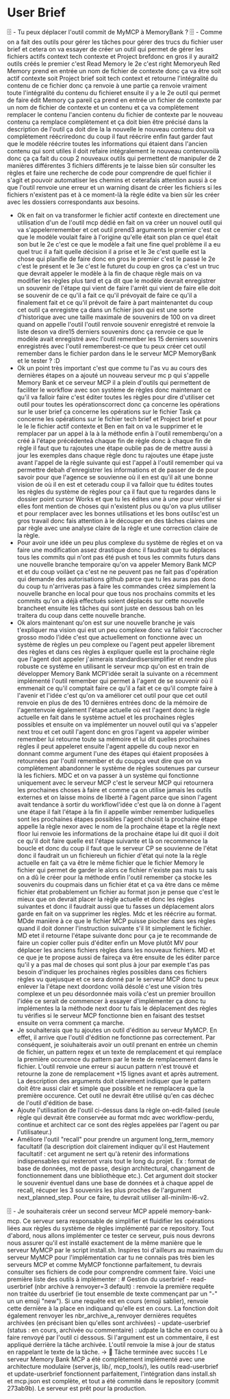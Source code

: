 # User Brief

🗄️ - Tu peux déplacer l'outil commit de MyMCP à MemoryBank ?
🗄️ - Comme on a fait des outils pour gérer les tâches pour gérer des trucs du fichier user brief et cetera on va essayer de créer un outil qui permet de gérer les fichiers actifs context tech contexte et Project brefdonc en gros il y aurait2 outils créés le premier c'est Read Memory le 2e c'est right Memoryeuh Red Memory prend en entrée un nom de fichier de contexte donc ça va être soit actif contexte soit Project brief soit tech context et retourne l'intégralité du contenu de ce fichier donc ça renvoie à une partie ça renvoie vraiment toute l'intégralité du contenu du fichieret ensuite il y a le 2e outil qui permet de faire édit Memory ça pareil ça prend en entrée un fichier de contexte par un nom de fichier de contexte et un contenu et ça va complètement remplacer le contenu l'ancien contenu du fichier de contexte par le nouveau contenu ça remplace complètement et ça doit bien être précisé dans la description de l'outil ça doit dire la la nouvelle le nouveau contenu doit va complètement réécriredonc du coup il faut réécrire enfin faut garder faut que le modèle réécrire toutes les informations qui étaient dans l'ancien contenu qui sont utiles il doit refaire intégralement le nouveau contenuvoilà donc ça ça fait du coup 2 nouveaux outils qui permettent de manipuler de 2 manières différentes 3 fichiers différents je te laisse bien sûr consulter les règles et faire une recherche de code pour comprendre de quel fichier il s'agit et pouvoir automatiser les chemins et ceterafais attention aussi à ce que l'outil renvoie une erreur et un warning disant de créer les fichiers si les fichiers n'existent pas et à ce moment-là la règle édite va bien sûr les créer avec les dossiers correspondants aux besoins.
- Ok en fait on va transformer le fichier actif contexte en directement une utilisation d'un de l'outil mcp dédié en fait on va créer un nouvel outil qui va s'appelerremember et cet outil prend3 arguments le premier c'est ce que le modèle voulait faire à l'origine qu'elle était son plan ce quel était son but le 2e c'est ce que le modèle a fait une fine quel problème il a eu quel truc il a fait quelle décision il a prise et le 3e c'est quelle est la chose qui planifie de faire donc en gros le premier c'est le passé le 2e c'est le présent et le 3e c'est le futuret du coup en gros ça c'est un truc que devrait appeler le modèle à la fin de chaque règle mais on va modifier les règles plus tard et ça dit que le modèle devrait enregistrer un souvenir de l'étape qui vient de faire l'arrêt qui vient de faire elle doit se souvenir de ce qu'il a fait ce qu'il prévoyait de faire ce qu'il a finalement fait et ce qu'il prévoit de faire à part maintenantet du coup cet outil ça enregistre ça dans un fichier json qui est une sorte d'historique avec une taille maximale de souvenirs de 100 on va direet quand on appelle l'outil l'outil renvoie souvenir enregistré et renvoie la liste deson va dire15 derniers souvenirs donc ça renvoie ce que le modèle avait enregistré avec l'outil remember les 15 derniers souvenirs enregistrés avec l'outil rememberest-ce que tu peux créer cet outil remember dans le fichier pardon dans le le serveur MCP MemoryBank et le tester ? :D
- Ok un point très important c'est que comme tu l'as vu au cours des dernières étapes on a ajouté un nouveau serveur mc p qui s'appelle Memory Bank et ce serveur MCP il a plein d'outils qui permettent de faciliter le workflow avec son système de règles donc maintenant ce qu'il va falloir faire c'est éditer toutes les règles pour dire d'utiliser cet outil pour toutes les opérationscorrect donc ça concerne les opérations sur le user brief ça concerne les opérations sur le fichier Task ça concerne les opérations sur le fichier tech brief et Project brief et pour le le le fichier actif contexte et Ben en fait on va le supprimer et le remplacer par un appel à la à la méthode enfin à l'outil rememberqu'on a créé à l'étape précédenteà chaque fin de règle donc à chaque fin de règle il faut que tu rajoutes une étape oublie pas de de mettre aussi à jour les exemples dans chaque règle donc tu rajoutes une étape juste avant l'appel de la règle suivante qui est l'appel à l'outil remember qui va permettre debah d'enregistrer les informations et de passer de de pour savoir pour que l'agence se souvienne où il en est qu'il ait une bonne vision de où il en est et ceteradu coup il va falloir que tu édites toutes les règles du système de règles pour ça il faut que tu regardes dans le dossier point cursor Works et que tu les édites une à une pour vérifier si elles font mention de choses qui n'existent plus ou qu'on va plus utiliser et pour remplacer avec les bonnes utilisations et les bons outilsc'est un gros travail donc fais attention à le découper en des tâches claires une par règle avec une analyse claire de la règle et une correction claire de la règle.
- Pour avoir une idée un peu plus complexe du système de règles et on va faire une modification assez drastique donc il faudrait que tu déplaces tous les commits qui n'ont pas été push et tous les commits futurs dans une nouvelle branche temporaire qu'on va appeler Memory Bank MCP et et du coup voilàet ça c'est ne ne peuvent pas ne fait pas d'opération qui demande des autorisations github parce que tu les auras pas donc du coup tu n'arriveras pas à faire les commandes créez simplement la nouvelle branche en local pour que tous nos prochains commits et les commits qu'on a déjà effectués soient déplacés sur cette nouvelle brancheet ensuite les tâches qui sont juste en dessous bah on les traitera du coup dans cette nouvelle branche.
- Ok alors maintenant qu'on est sur une nouvelle branche je vais t'expliquer ma vision qui est un peu complexe donc va falloir t'accrocher grosso modo l'idée c'est que actuellement on fonctionne avec un système de règles un peu complexe ou l'agent peut appeler librement des règles et dans ces règles à expliquer quelle est la prochaine règle que l'agent doit appeler j'aimerais standardisersimplifier et rendre plus robuste ce système en utilisant le serveur mcp qu'on est en train de développer Memory Bank MCPl'idée serait la suivante on a récemment implémenté l'outil remember qui permet à l'agent de se souvenir où il emmenait ce qu'il comptait faire ce qu'il a fait et ce qu'il compte faire à l'avenir et l'idée c'est qu'on va améliorer cet outil pour que cet outil renvoie en plus de des 10 dernières entrées donc de la mémoire de l'agentenvoie également l'étape actuelle où est l'agent donc la règle actuelle en fait dans le système actuel et les prochaines règles possibles et ensuite on va implémenter un nouvel outil qui va s'appeler next trou et cet outil l'agent donc en gros l'agent va appeler wimber remember lui retourne toute sa mémoire et lui dit quelles prochaines règles il peut appeleret ensuite l'agent appelle du coup nexor en donnant comme argument l'une des étapes qui étaient proposées à retournées par l'outil remember et du coupça veut dire que on va complètement abandonner le système de règles soutenues par curseur là les fichiers. MDC et on va passer à un système qui fonctionne uniquement avec le serveur MCP c'est le serveur MCP qui retournera les prochaines choses à faire et comme ça on utilise jamais les outils externes et on laisse moins de liberté à l'agent parce que sinon l'agent avait tendance à sortir du workflowl'idée c'est que là on donne à l'agent une étape il fait l'étape à la fin il appelle wimber remember ludiquelles sont les prochaines étapes possibles l'agent choisit la prochaine étape appelle la règle nexor avec le nom de la prochaine étape et la règle next floor lui renvoie les informations de la prochaine étape lui dit quoi il doit ce qu'il doit faire quelle est l'étape suivante et là on recommence la boucle et donc du coup il faut que le serveur CP se souvienne de l'état donc il faudrait un un fichiereuh un fichier d'état qui note la la règle actuelle en fait ça va être le même fichier que le fichier Memory le fichier qui permet de garder le alors ce fichier n'existe pas mais tu sais on a dû le créer pour la méthode enfin l'outil remember ça stocke les souvenirs du coupmais dans un fichier état et ça va être dans ce même fichier état probablement un fichier au format json je pense que c'est le mieux que on devrait placer la règle actuelle et donc les règles suivantes et donc il faudrait aussi que tu fasses un déplacement alors garde en fait on va supprimer les règles. Mdc et les réécrire au format. MDde manière à ce que le fichier MCP puisse piocher dans ses règles quand il doit donner l'instruction suivante s'il lit simplement le fichier. MD etet il retourne l'étape suivante donc pour ça je te recommande de faire un copier coller puis d'éditer enfin un Move plutôt MV pour déplacer les anciens fichiers règles dans les nouveaux fichiers. MD et ce que je te propose aussi de faireça va être ensuite de les éditer parce qu'il y a pas mal de choses qui sont plus à jour par exemple t'as pas besoin d'indiquer les prochaines règles possibles dans ces fichiers règles vu quejusque et ce sera donné par le serveur MCP donc tu peux enlever la l'étape next doordonc voilà désolé c'est une vision très complexe et un peu désordonnée mais voilà c'est un premier brouillon l'idée ce serait de commencer à essayer d'implémenter ça donc tu implémentes la la méthode next door tu fais le déplacement des règles tu vérifies si le serveur MCP fonctionne bien en faisant des testset ensuite on verra comment ça marche.
- Je souhaiterais que tu ajoutes un outil d'édition au serveur MyMCP. En effet, il arrive que l'outil d'édition ne fonctionne pas correctement. Par conséquent, je soiuhaiterais avoir un outil prenant en entrée un chemin de fichier, un pattern regex et un texte de remplacement et qui remplace la première occurence du pattern par le texte de remplacement dans le fichier. L'outil renvoie une erreur si aucun pattern n'est trouvé et retourne la zone de remplacement +15 lignes avant et après autrement. La description des arguments doit clairement indiquer que le pattern doit être aussi clair et simple que possible et ne remplacera que la première occurence. Cet outil ne devrait être utilisé qu'en cas déchec de l'outil d'édition de base.
- Ajoute l'utilisation de l'outil ci-dessus dans la règle on-edit-failed (seule règle qui devrait être conservée au format mdc avec workflow-perdu, continue et architect car ce sont des règles appelées par l'agent ou par l'utilisateur.)
- Améliore l'outil "recall" pour prendre un argument long_term_memory facultatif (la description doit clairement indiquer qu'il est Hautement facultatif : cet argument ne sert qu'à retenir des informations indispensables qui resteront vrais tout le long du projet. Ex : format de base de données, mot de passe, design architectural, changament de fonctionnement dans une bibliothèque etc.). Cet argument doit stocker le souvenir éventuel dans une base de données et à chaque appel de recall, récuper les 3 souvenirs les plus proches de l'argument next_planned_step. Pour ce faire, tu devrait utiliser all-minilm-l6-v2.

🗄️ - Je souhaiterais créer un second serveur MCP appelé memory-bank-mcp. Ce serveur sera responsable de simplifier et fluidifier les opérations liées aux règles du système de règles implémenté par ce repository. Tout d'abord, nous allons implémenter ce tester ce serveur, puis nous devrons nous assurer qu'il est installé exactement de la même manière que le serveur MyMCP par le script install.sh. Inspires toi d'ailleurs au maximum du serveur MyMCP pour l'implémentation car tu ne connais pas très bien les serveurs MCP et comme MyMCP fonctionne parfaitement, tu devrais consulter ses fichiers de code pour comprendre comment faire. Voici une première liste des outils à implémenter : # Gestion du userbrief - read-userbrief (nbr archive à renvoyer=3 default) : renvoie la première requête non traitée du userbrief (ie tout ensemble de texte commençant par un "-" un un emoji "new"). Si une requête est en cours (emoji sablier), renvoie cette dernière à la place en indiquand qu'elle est en cours. La fonction doit également renvoyer les nbr_archive_a_renvoyer dernières requêtes archivées (en précisant bien qu'elles sont archivées) - update-userbrief (status : en cours, archivée ou commentaire) : udpate la tâche en cours ou à faire renvoyé par l'outil ci dessous. Si l'argument est un commentaire, il est appliqué derrière la tâche archivée. L'outil renvoie la mise à jour de status en rappelant le texte de la tâche. -> 🧠 Tâche terminée avec succès ! Le serveur Memory Bank MCP a été complètement implémenté avec une architecture modulaire (server.js, lib/, mcp_tools/), les outils read-userbrief et update-userbrief fonctionnent parfaitement, l'intégration dans install.sh et mcp.json est complète, et tout a été commité dans le repository (commit 273ab9b). Le serveur est prêt pour la production.
